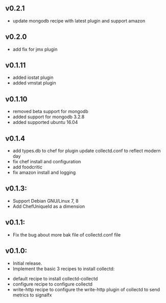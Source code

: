 ## v0.2.1
* update mongodb recipe with latest plugin and support amazon

## v0.2.0
* add fix for jmx plugin

## v0.1.11
* added iostat plugin
* added vmstat plugin

## v0.1.10
* removed beta support for mongodb
* added support for mongodb 3.2.8
* added supported ubuntu 16.04

## v0.1.4
* add types.db to chef for plugin update collectd.conf to reflect modern day
* fix chef install and configuration
* add foodcritic
* fix amazon install and logging

## v0.1.3:
* Support Debian GNU/Linux 7, 8
* Add ChefUniqueId as a dimension

## v0.1.1:

* Fix the bug about more bak file of collectd.conf file

## v0.1.0:

* Initial release.
* Implement the basic 3 recipes to install collectd: 
- default recipe to install collectd-collectd
- configure recipe to configure collectd
- write-http recipe to configure the write-http plugin of collectd to send metrics to signalfx

